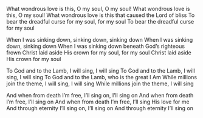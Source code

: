 What wondrous love is this, O my soul, O my soul! 
What wondrous love is this, O my soul!
What wondrous love is this that caused the Lord of bliss 
To bear the dreadful curse for my soul, for my soul
To bear the dreadful curse for my soul

When I was sinking down, sinking down, sinking down 
When I was sinking down, sinking down
When I was sinking down beneath God’s righteous frown 
Christ laid aside His crown for my soul, for my soul 
Christ laid aside His crown for my soul

To God and to the Lamb, I will sing, I will sing
To God and to the Lamb, I will sing, I will sing
To God and to the Lamb, who is the great I Am 
While millions join the theme, I will sing, I will sing 
While millions join the theme, I will sing

And when from death I’m free, I’ll sing on, 
I’ll sing on And when from death I’m free, I’ll sing on
And when from death I’m free, I’ll sing His love for me 
And through eternity I’ll sing on, I’ll sing on
And through eternity I’ll sing on